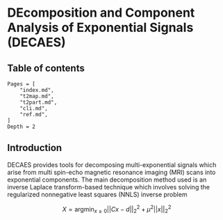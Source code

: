 # DEcomposition and Component Analysis of Exponential Signals (DECAES)

## Table of contents

```@contents
Pages = [
    "index.md",
    "t2map.md",
    "t2part.md",
    "cli.md",
    "ref.md",
]
Depth = 2
```

## Introduction

DECAES provides tools for decomposing multi-exponential signals which arise from multi spin-echo magnetic resonance imaging (MRI) scans into exponential components.
The main decomposition method used is an inverse Laplace transform-based technique which involves solving the regularized nonnegative least squares (NNLS) inverse problem

```math
X = \mathrm{argmin}_{x \ge 0} ||Cx - d||_2^2 + \mu^2 ||x||_2^2
```
